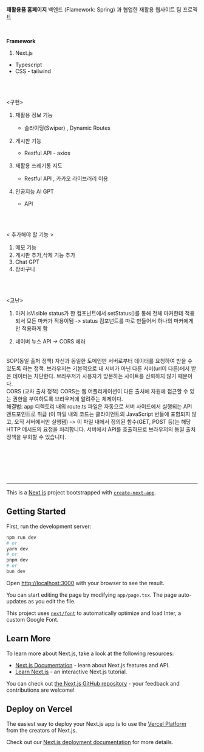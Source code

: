 **재활용품 홈페이지** 
백엔드 (Flamework: Spring) 과 협업한 재활용 웹사이트 팀 프로젝트

<br/>

**Framework** <br/>
1) Next.js <br/>
- Typescript <br/>
- CSS - tailwind <br/>

<br/><br/>

<구현>

1) 재활용 정보 기능
   - 슬라이딩(Swiper) , Dynamic Routes

3) 게시판 기능
   - Restful API - axios

4) 재활용 쓰레기통 지도
   - Restful API , 카카오 라이브러리 이용
6) 인공지능 AI GPT
   - API

<br/><br/>

< 추가해야 할 기능 >
1) 메모 기능
2) 게시판 추가,삭제 기능 추가
3) Chat GPT
4) 장바구니


<br/><br/>


<고난>
<br/>
1) 마커 isVisible  status가 한 컴포넌트에서 setStatus()를 통해 전체 마커한테 적용되서 
모든 마커가 적용이됌
-> status 컴포넌트를 따로 만들어서 하나의 마커에게만 적용하게 함

2) 네이버 뉴스 API -> CORS 에러

<br/>
SOP(동일 출처 정책)
자신과 동일한 도메인만 서버로부터 데이터를 요청하여 받을 수 있도록 하는 정책.
브라우저는 기본적으로 내 서버가 아닌 다른 서버(url이 다른)에서 받은 데이터는 차단한다. 브라우저가 사용자가 방문하는 사이트를 신뢰하지 않기 때문이다.
<br/>
CORS (교차 출처 정책)
CORS는 웹 어플리케이션이 다른 출처에 자원에 접근할 수 있는 권한을 부여하도록 브라우저에 알려주는 체제이다.

<br/>
해결법:
app 디렉토리 내의 route.ts 파일은 자동으로 서버 사이드에서 실행되는 API 엔드포인트로 취급 (이 파일 내의 코드는 클라이언트의 JavaScript 번들에 포함되지 않고, 오직 서버에서만 실행됌)
-> 이 파일 내에서 정의된 함수(GET, POST 등)는 해당 HTTP 메서드의 요청을 처리합니다. 서버에서 API를 호출하므로 브라우저의 동일 출처 정책을 우회할 수 있습니다.






<br/><br/><br/><br/><br/>
***

This is a [Next.js](https://nextjs.org/) project bootstrapped with [`create-next-app`](https://github.com/vercel/next.js/tree/canary/packages/create-next-app).

## Getting Started

First, run the development server:

```bash
npm run dev
# or
yarn dev
# or
pnpm dev
# or
bun dev
```

Open [http://localhost:3000](http://localhost:3000) with your browser to see the result.

You can start editing the page by modifying `app/page.tsx`. The page auto-updates as you edit the file.

This project uses [`next/font`](https://nextjs.org/docs/basic-features/font-optimization) to automatically optimize and load Inter, a custom Google Font.

## Learn More

To learn more about Next.js, take a look at the following resources:

- [Next.js Documentation](https://nextjs.org/docs) - learn about Next.js features and API.
- [Learn Next.js](https://nextjs.org/learn) - an interactive Next.js tutorial.

You can check out [the Next.js GitHub repository](https://github.com/vercel/next.js/) - your feedback and contributions are welcome!

## Deploy on Vercel

The easiest way to deploy your Next.js app is to use the [Vercel Platform](https://vercel.com/new?utm_medium=default-template&filter=next.js&utm_source=create-next-app&utm_campaign=create-next-app-readme) from the creators of Next.js.

Check out our [Next.js deployment documentation](https://nextjs.org/docs/deployment) for more details.
